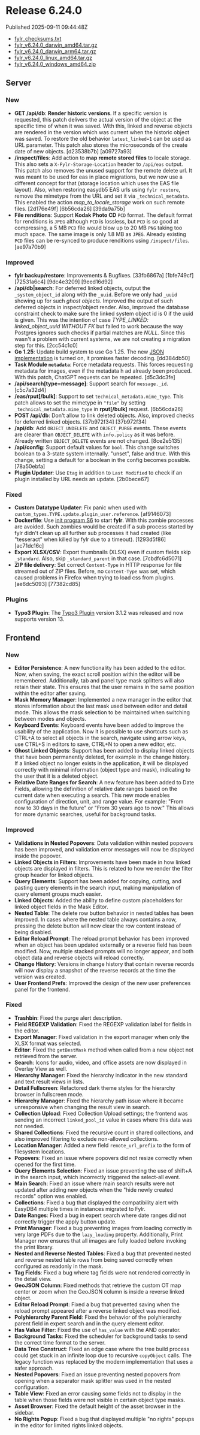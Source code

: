 
# Release 6.24.0

Published 2025-09-11 09:44:48Z

* [fylr_checksums.txt](https://s3.eu-central-1.wasabisys.com/fylr-releases/v6.24.0/fylr_checksums.txt)
* [fylr_v6.24.0_darwin_amd64.tar.gz](https://s3.eu-central-1.wasabisys.com/fylr-releases/v6.24.0/fylr_v6.24.0_darwin_amd64.tar.gz)
* [fylr_v6.24.0_darwin_arm64.tar.gz](https://s3.eu-central-1.wasabisys.com/fylr-releases/v6.24.0/fylr_v6.24.0_darwin_arm64.tar.gz)
* [fylr_v6.24.0_linux_amd64.tar.gz](https://s3.eu-central-1.wasabisys.com/fylr-releases/v6.24.0/fylr_v6.24.0_linux_amd64.tar.gz)
* [fylr_v6.24.0_windows_amd64.zip](https://s3.eu-central-1.wasabisys.com/fylr-releases/v6.24.0/fylr_v6.24.0_windows_amd64.zip)

## Server

### New

* **GET /api/db**: **Render historic versions**. If a specific version is
  requested, this patch delivers the actual version of the object at the
  specific time of when it was saved. With this, linked and reverse objects are
  rendered in the version which was current when the historic object was saved.
  To restore the old behavior `latest_linked=1` can be used as URL parameter.
  This patch also stores the microseconds of the create date of new objects.
  [d23538b7b] [a09727a93]
* **/inspect/files**: Add action to **map remote stored files** to locale
  storage. This also sets a `X-Fylr-Storage-Location` header to `/api/eas`
  output. This patch also removes the unused support for the remote delete url.
  It was meant to be used for eas in place migrations, but we now use a
  different concept for that (storage location which uses the EAS file layout).
  Also, when restoring easydb5 EAS urls using `fylr restore`, remove the
  mimetype from the URL and set it via `_technical_metadata`. This enabled the
  action _map_to_locale_storage_ work on such remote files. [2d176e49f]
  [6b56cda26] [39da9a75b]
* **File renditions**: Support **Kodak Photo CD** `PCD` format. The default
  format for renditions is `JPEG` although `PCD` is lossless, but `PCD` is so
  good at compressing, a 5 MB `PCD` file would blow up to 20 MB `PNG` taking too
  much space. The same image is only 1.8 MB as `JPEG`. Already existing `PCD`
  files can be re-synced to produce renditions using `/inspect/files`.
  [ae97a70b9]

### Improved

* **fylr backup/restore**: Improvements & Bugfixes. [33fb6867a] [1bfe749cf]
  [72531a6c4] [9dc4e3209] [9eed16d92]
* **/api/db|search**: For deferred linked objects, output the
  `_system_object_id` along with the `_uuid`. Before we only had `_uuid` showing
  up for such _ghost objects_. Improved the output of such deferred objects in
  inspect/object render. Also, improved the database constraint check to make
  sure the linked system object id is 0 if the uuid is given. This was the
  intention of case _TYPE_LINKED: linked_object_uuid WITHOUT FK_ but failed to
  work because the way Postgres ignores such checks if partial matches are
  _NULL_. Since this wasn't a problem with current systems, we are not creating
  a migration step for this. [2cc54c1c0]
* **Go 1.25**: Update build system to use Go 1.25. The new [JSON
  implementation](https://go.dev/blog/jsonv2-exp) is turned on, it promises
  faster decoding. [dd384db50]
* **Task Module `metadata`**: Force metadata requests. This forces requesting
metadata for images, even if the metadata h ad already been produced. With this
patch, ChatGPT requests can be repeated. [d5c3dc3fe]
* **/api/search[type=message]**: Support search for `message._id`. [c5c7a32d4]
* **/eas/rput[/bulk]**: Support to set `technical_metadata.mime_type`. This
  patch allows to set the mimetype in `"file"` by setting
  `_technical_metadata.mime_type` in **rput[/bulk]** request. [6b56cda26]
* **POST /api/db**: Don't allow to link deleted objects. Also, improved checks
  for deferred linked objects. [37b972f34] [37b972f34]
* **/api/db**: Add `OBJECT_UNDELETE` and `OBJECT_PURGE` events. These events are
  clearer than `OBJECT_DELETE` with `info.policy` as it was before. Already
  written `OBJECT_DELETE` events are not changed. [8ce2e5135]
* **/api/config**: Support default values for `bool`. This change switches
  boolean to a 3-state system internally. "unset", false and true. With this
  change, setting a default for a boolean in the config becomes possible. [78a50ebfa]
* **Plugin Updater**: Use `Etag` in addition to `Last Modified` to check if an
  plugin installed by URL needs an update. [2b0bece67]

### Fixed

* **Custom Datatype Updater**: Fix panic when used with
  `custom_types.TYPE.update.plugin_user.reference`. [af9146073]
* **Dockerfile**: Use [init program
  S6](https://github.com/just-containers/s6-overlay) to start **fylr**. With
  this zombie processes are avoided. Such zombies would be created if a sub
  process started by fylr didn't clean up all further sub processes it had
  created (like "tesseract" when killed by fylr due to a timeout). [1293d5f86]
  [ac71dc16c]
* **Export XLSX/CSV**: Export thumbnails (XLSX) even if custom fields skip
  `_standard`. Also, skip `_standard_parent` in that case. [7cbdfc6d5071]
* **ZIP file delivery**: Set correct `Content-Type` in HTTP response for file
  streamed out of ZIP files. Before, no `Content-Type` was set, which caused
  problems in Firefox when trying to load css from plugins. [ae6dc5093]
  [77382cd85]

<!-- latest commit 81c5a389f -->


### Plugins

* **Typo3 Plugin**: The [Typo3
  Plugin](https://github.com/programmfabrik/typo3-easydb-plugin) version 3.1.2
  was released and now supports version 13.

## Frontend

### New

-   **Editor Persistence**: A new functionality has been added to the
    editor. Now, when saving, the exact scroll position within the
    editor will be remembered. Additionally, tab and panel type mask
    splitters will also retain their state. This ensures that the user
    remains in the same position within the editor after saving.
-   **Mask Memory Manager**: Implemented a new manager in the editor
    that stores information about the last mask used between editor and
    detail mode. This allows the mask selection to be maintained when
    switching between modes and objects.
-   **Keyboard Events**: Keyboard events have been added to improve the
    usability of the application. Now it is possible to use shortcuts
    such as CTRL+A to select all objects in the search, navigate using
    arrow keys, use CTRL+S in editors to save, CTRL+N to open a new
    editor, etc.
-   **Ghost Linked Objects**: Support has been added to display linked
    objects that have been permanently deleted, for example in the
    change history. If a linked object no longer exists in the
    application, it will be displayed correctly with minimal information
    (object type and mask), indicating to the user that it is a deleted
    object.
-   **Relative Date Ranges for Search**: A new feature has been added to
    Date Fields, allowing the definition of relative date ranges based
    on the current date when executing a search. This new mode enables
    configuration of direction, unit, and range value. For example:
    "From now to 30 days in the future" or "From 30 years ago to now."
    This allows for more dynamic searches, useful for background tasks.

### Improved

-   **Validations in Nested Popovers**: Data validation within nested
    popovers has been improved, and validation error messages will now
    be displayed inside the popover.
-   **Linked Objects in Filters**: Improvements have been made in how
    linked objects are displayed in filters. This is related to how we
    render the filter group header for linked objects.
-   **Query Elements**: Support has been added for copying, cutting, and
    pasting query elements in the search input, making manipulation of
    query element groups much easier.
-   **Linked Objects**: Added the ability to define custom placeholders
    for linked object fields in the Mask Editor.
-   **Nested Table**: The delete row button behavior in nested tables
    has been improved. In cases where the nested table always contains a
    row, pressing the delete button will now clear the row content
    instead of being disabled.
-   **Editor Reload Prompt**: The reload prompt behavior has been
    improved when an object has been updated externally or a reverse
    field has been modified. Now, multiple stacked prompts will no
    longer appear, and both object data and reverse objects will reload
    correctly.
-   **Change History**: Versions in change history that contain reverse
    records will now display a snapshot of the reverse records at the
    time the version was created.
-   **User Frontend Prefs**: Improved the design of the new user
    preferences panel for the frontend.

### Fixed

-   **Trashbin**: Fixed the purge alert description.
-   **Field REGEXP Validation**: Fixed the REGEXP validation label for
    fields in the editor.
-   **Export Manager**: Fixed validation in the export manager when only
    the XLSX format was selected.
-   **Editor**: Fixed the `getBestMask` method when called from a new
    object not retrieved from the server.
-   **Search**: Icons for audio, video, and office assets are now
    displayed in Overlay View as well.
-   **Hierarchy Manager**: Fixed the hierarchy indicator in the new
    standard and text result views in lists.
-   **Detail Fullscreen**: Refactored dark theme styles for the
    hierarchy browser in fullscreen mode.
-   **Hierarchy Manager**: Fixed the hierarchy path issue where it
    became unresponsive when changing the result view in search.
-   **Collection Upload**: Fixed Collection Upload settings; the
    frontend was sending an incorrect `linked_pool_id` value in cases
    where this data was not needed.
-   **Shared Collections**: Fixed the recursive count in shared
    collections, and also improved filtering to exclude non-allowed
    collections.
-   **Location Manager**: Added a new field `remote_url_prefix` to the
    form of filesystem locations.
-   **Popovers**: Fixed an issue where popovers did not resize correctly
    when opened for the first time.
-   **Query Elements Selection**: Fixed an issue preventing the use of
    shift+A in the search input, which incorrectly triggered the
    select-all event.
-   **Main Search**: Fixed an issue where main search results were not
    updated after adding new objects when the "hide newly created
    records" option was enabled.
-   **Collections**: Fixed a bug that displayed the compatibility alert
    with EasyDB4 multiple times in instances migrated to Fylr.
-   **Date Ranges**: Fixed a bug in expert search where date ranges did
    not correctly trigger the apply button update.
-   **Print Manager**: Fixed a bug preventing images from loading
    correctly in very large PDFs due to the `lazy_loading` property.
    Additionally, Print Manager now ensures that all images are fully
    loaded before invoking the print library.
-   **Nested and Reverse Nested Tables**: Fixed a bug that prevented
    nested and reverse nested table rows from being saved correctly when
    configured as readonly in the mask.
-   **Tag Fields**: Fixed a bug where tag fields were not rendered
    correctly in the detail view.
-   **GeoJSON Column**: Fixed methods that retrieve the custom OT map
    center or zoom when the GeoJSON column is inside a reverse linked
    object.
-   **Editor Reload Prompt**: Fixed a bug that prevented saving when the
    reload prompt appeared after a reverse linked object was modified.
-   **Polyhierarchy Parent Field**: Fixed the behavior of the
    polyhierarchy parent field in expert search and in the query element
    editor.
-   **Has Value Filter**: Fixed the use of `has_value` with the AND
    operator.
-   **Background Tasks**: Fixed the scheduler for background tasks to
    send the correct time format to the server.
-   **Data Tree Construct**: Fixed an edge case where the tree build
    process could get stuck in an infinite loop due to recursive
    `copyObject` calls. The legacy function was replaced by the modern
    implementation that uses a safer approach.
-   **Nested Popovers**: Fixed an issue preventing nested popovers from
    opening when a separator mask splitter was used in the nested
    configuration.
-   **Table View**: Fixed an error causing some fields not to display in
    the table when those fields were not visible in certain object type
    masks.
-   **Asset Browser**: Fixed the default height of the asset browser in
    the sidebar.
-   **No Rights Popup**: Fixed a bug that displayed multiple "no rights"
    popups in the editor for limited rights linked objects.
